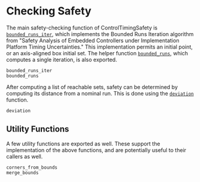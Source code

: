 # Checking Safety

The main safety-checking function of ControlTimingSafety is
[`bounded_runs_iter`](@ref), which implements the Bounded Runs Iteration
algorithm from "Safety Analysis of Embedded Controllers under Implementation
Platform Timing Uncertainties."  This implementation permits an initial point,
or an axis-aligned box initial set.  The helper function
[`bounded_runs`](@ref), which computes a single iteration, is also exported.

```@docs
bounded_runs_iter
bounded_runs
```

After computing a list of reachable sets, safety can be determined by computing
its distance from a nominal run.  This is done using the [`deviation`](@ref)
function.

```@docs
deviation
```

## Utility Functions

A few utility functions are exported as well.  These support the implementation
of the above functions, and are potentially useful to their callers as well.

```@docs
corners_from_bounds
merge_bounds
```
